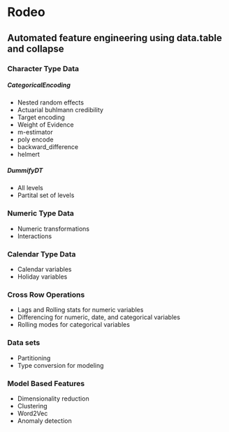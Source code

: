 # Rodeo
## Automated feature engineering using data.table and collapse

### Character Type Data

##### CategoricalEncoding
- Nested random effects
- Actuarial buhlmann credibility
- Target encoding
- Weight of Evidence 
- m-estimator
- poly encode
- backward_difference
- helmert

##### DummifyDT
- All levels
- Partital set of levels

### Numeric Type Data
- Numeric transformations
- Interactions

### Calendar Type Data
- Calendar variables
- Holiday variables

### Cross Row Operations
- Lags and Rolling stats for numeric variables
- Differencing for numeric, date, and categorical variables
- Rolling modes for categorical variables

### Data sets
- Partitioning
- Type conversion for modeling

### Model Based Features
- Dimensionality reduction
- Clustering
- Word2Vec
- Anomaly detection




